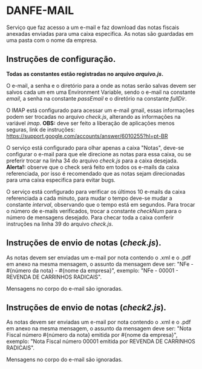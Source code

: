# DANFE-MAIL

Serviço que faz acesso a um e-mail e faz download das notas fiscais anexadas enviadas para uma caixa especifica. As notas são guardadas em uma pasta com o nome da empresa.

## Instruções de configuração.

**Todas as constantes estão registradas no arquivo _arquivo.js_.**

O e-mail, a senha e o diretório para a onde as notas serão salvas devem ser salvos cada um em uma Environment Variable, sendo o e-mail na constante _email_, a senha na constante _passEmail_ e o diretório na constante _fullDir_.

O IMAP está configurado para acessar um e-mail gmail, essas informações podem ser trocadas no arquivo _check.js_, alterando as informações na variável _imap_. 
**OBS:** deve ser feito a liberação de aplicações menos seguras, link de instruções: https://support.google.com/accounts/answer/6010255?hl=pt-BR

O serviço está configurado para olhar apenas a caixa "Notas", deve-se configurar o e-mail para que ele direcione as notas para essa caixa, ou se preferir trocar na linha 34 do arquivo _check.js_ para a caixa desejada. 
**Alerta!:** observe que o check será feito em todos os e-mails da caixa referenciada, por isso é recomendado que as notas sejam direcionadas para uma caixa especifica para evitar bugs.

O serviço está configurado para verificar os últimos 10 e-mails da caixa referenciada a cada minuto, para mudar o tempo deve-se mudar a constante _interval_, observando que o tempo está em segundos. Para trocar o número de e-mails verificados, trocar a constante _checkNum_ para o número de mensagens desejado. Para checar toda a caixa conferir instruções na linha 39 do arquivo _check.js_.

## Instruções de envio de notas (_check.js_).

As notas devem ser enviadas um e-mail por nota contendo o .xml e o .pdf em anexo na mesma mensagem, o assunto da mensagem deve ser: "NFe - #{número da nota} - #{nome da empresa}", exemplo: "NFe - 00001 - REVENDA DE CARRINHOS RADICAIS".

Mensagens no corpo do e-mail são ignoradas.

## Instruções de envio de notas (_check2.js_).

As notas devem ser enviadas um e-mail por nota contendo o .xml e o .pdf em anexo na mesma mensagem, o assunto da mensagem deve ser: "Nota Fiscal número #{número da nota} emitida por #{nome da empresa}", exemplo: "Nota Fiscal número 00001 emitida por REVENDA DE CARRINHOS RADICAIS".

Mensagens no corpo do e-mail são ignoradas.